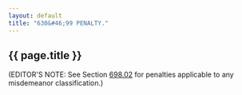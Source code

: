 ```yaml
---
layout: default 
title: "630&#46;99 PENALTY."
---
```


{{ page.title }}
----------------

(EDITOR'S NOTE: See Section [698.02](38e2f631.html) for penalties
applicable to any misdemeanor classification.)
